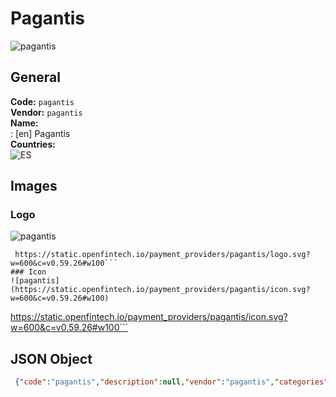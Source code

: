 # Pagantis 
![pagantis](https://static.openfintech.io/payment_providers/pagantis/logo.svg?w=600&c=v0.59.26#w100)  
## General 
**Code:** `pagantis`  
**Vendor:** `pagantis`  
**Name:**  
:	[en] Pagantis  
**Countries:**  
![ES](https://cdnjs.cloudflare.com/ajax/libs/flag-icon-css/3.3.0/flags/4x3/ES.svg#w24)  
 
## Images 
### Logo 
![pagantis](https://static.openfintech.io/payment_providers/pagantis/logo.svg?w=600&c=v0.59.26#w100)  
```
 https://static.openfintech.io/payment_providers/pagantis/logo.svg?w=600&c=v0.59.26#w100```  
### Icon 
![pagantis](https://static.openfintech.io/payment_providers/pagantis/icon.svg?w=600&c=v0.59.26#w100)  
```
 https://static.openfintech.io/payment_providers/pagantis/icon.svg?w=600&c=v0.59.26#w100```  
## JSON Object 
```json
 {"code":"pagantis","description":null,"vendor":"pagantis","categories":null,"countries":["ES"],"payment_method":null,"payout_method":null,"metadata":{"about_payments_code":"pagantis"},"name":{"en":"Pagantis"}}```  
